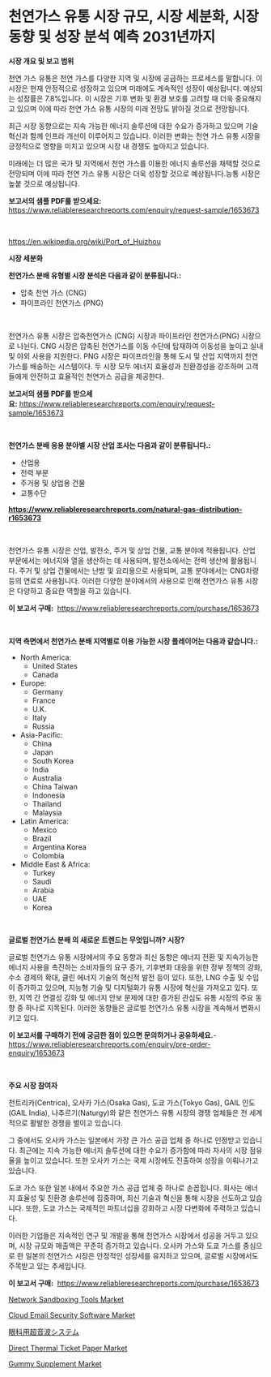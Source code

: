 <p><h1>천연가스 유통 시장 규모, 시장 세분화, 시장 동향 및 성장 분석 예측 2031년까지</h1></p><p><strong>시장 개요 및 보고 범위</strong></p>
<p><p>천연 가스 유통은 천연 가스를 다양한 지역 및 시장에 공급하는 프로세스를 말합니다. 이 시장은 현재 안정적으로 성장하고 있으며 미래에도 계속적인 성장이 예상됩니다. 예상되는 성장률은 7.8%입니다. 이 시장은 기후 변화 및 환경 보호를 고려할 때 더욱 중요해지고 있으며 이에 따라 천연 가스 유통 시장의 미래 전망도 밝아질 것으로 전망됩니다.</p><p>최근 시장 동향으로는 지속 가능한 에너지 솔루션에 대한 수요가 증가하고 있으며 기술 혁신과 함께 인프라 개선이 이루어지고 있습니다. 이러한 변화는 천연 가스 유통 시장을 긍정적으로 영향을 미치고 있으며 시장 내 경쟁도 높아지고 있습니다.</p><p>미래에는 더 많은 국가 및 지역에서 천연 가스를 이용한 에너지 솔루션을 채택할 것으로 전망되며 이에 따라 천연 가스 유통 시장은 더욱 성장할 것으로 예상됩니다.능통 시장은 높붙 것으로 예상됩니다.</p></p>
<p><strong>보고서의 샘플 PDF를 받으세요:</strong> <a href="https://www.reliableresearchreports.com/enquiry/request-sample/1653673">https://www.reliableresearchreports.com/enquiry/request-sample/1653673</a></p>
<p>&nbsp;</p>
<p><a href="https://en.wikipedia.org/wiki/Port_of_Huizhou">https://en.wikipedia.org/wiki/Port_of_Huizhou</a></p>
<p><strong>시장 세분화</strong></p>
<p><strong>천연가스 분배 유형별 시장 분석은 다음과 같이 분류됩니다.:</strong></p>
<p><ul><li>압축 천연 가스 (CNG)</li><li>파이프라인 천연가스 (PNG)</li></ul></p>
<p>&nbsp;</p>
<p><p>천연가스 유통 시장은 압축천연가스 (CNG) 시장과 파이프라인 천연가스(PNG) 시장으로 나뉜다. CNG 시장은 압축된 천연가스를 이동 수단에 탑재하여 이동성을 높이고 실내 및 야외 사용을 지원한다. PNG 시장은 파이프라인을 통해 도시 및 산업 지역까지 천연가스를 배송하는 시스템이다. 두 시장 모두 에너지 효율성과 친환경성을 강조하며 고객들에게 안전하고 효율적인 천연가스 공급을 제공한다.</p></p>
<p><strong>보고서의 샘플 PDF를 받으세요:</strong>&nbsp;<a href="https://www.reliableresearchreports.com/enquiry/request-sample/1653673">https://www.reliableresearchreports.com/enquiry/request-sample/1653673</a></p>
<p>&nbsp;</p>
<p><strong> 천연가스 분배 응용 분야별 시장 산업 조사는 다음과 같이 분류됩니다.:</strong></p>
<p><ul><li>산업용</li><li>전력 부문</li><li>주거용 및 상업용 건물</li><li>교통수단</li></ul></p>
<p><strong><a href="https://www.reliableresearchreports.com/natural-gas-distribution-r1653673">https://www.reliableresearchreports.com/natural-gas-distribution-r1653673</a></strong></p>
<p>&nbsp;</p>
<p><p>천연가스 유통 시장은 산업, 발전소, 주거 및 상업 건물, 교통 분야에 적용됩니다. 산업 부문에서는 에너지와 열을 생산하는 데 사용되며, 발전소에서는 전력 생산에 활용됩니다. 주거 및 상업 건물에서는 난방 및 요리용으로 사용되며, 교통 분야에서는 CNG차량 등의 연료로 사용됩니다. 이러한 다양한 분야에서의 사용으로 인해 천연가스 유통 시장은 다양하고 중요한 역할을 하고 있습니다.</p></p>
<p><strong>이 보고서 구매:</strong>&nbsp; <a href="https://www.reliableresearchreports.com/purchase/1653673">https://www.reliableresearchreports.com/purchase/1653673</a></p>
<p>&nbsp;</p>
<p><strong>지역 측면에서 천연가스 분배 지역별로 이용 가능한 시장 플레이어는 다음과 같습니다.:</strong></p>
<p><ul>
    <li>
        North America:
        <ul>
            <li>United States</li>
            <li>Canada</li>
        </ul>
    </li>
    <li>
        Europe:
        <ul>
            <li>Germany</li>
            <li>France</li>
            <li>U.K.</li>
            <li>Italy</li>
            <li>Russia</li>
        </ul>
    </li>
    <li>
        Asia-Pacific:
        <ul>
            <li>China</li>
            <li>Japan</li>
            <li>South Korea</li>
            <li>India</li>
            <li>Australia</li>
            <li>China Taiwan</li>
            <li>Indonesia</li>
            <li>Thailand</li>
            <li>Malaysia</li>
        </ul>
    </li>
    <li>
        Latin America:
        <ul>
            <li>Mexico</li>
            <li>Brazil</li>
            <li>Argentina Korea</li>
            <li>Colombia</li>
        </ul>
    </li>
    <li>
        Middle East & Africa:
        <ul>
            <li>Turkey</li>
            <li>Saudi</li>
            <li>Arabia</li>
            <li>UAE</li>
            <li>Korea</li>
        </ul>
    </li>
    </ul></p>
<p>&nbsp;</p>
<p><strong>글로벌 천연가스 분배 의 새로운 트렌드는 무엇입니까? 시장?</strong></p>
<p><p>글로벌 천연가스 유통 시장에서의 주요 동향과 최신 동향은 에너지 전환 및 지속가능한 에너지 사용을 촉진하는 소비자들의 요구 증가, 기후변화 대응을 위한 정부 정책의 강화, 수소 경제의 확대, 클린 에너지 기술의 혁신적 발전 등이 있다. 또한, LNG 수출 및 수입이 증가하고 있으며, 지능형 기술 및 디지털화가 유통 시장에 혁신을 가져오고 있다. 또한, 지역 간 연결성 강화 및 에너지 안보 문제에 대한 증가된 관심도 유통 시장의 주요 동향 중 하나로 지목된다. 이러한 동향들은 글로벌 천연가스 유통 시장을 계속해서 변화시키고 있다.</p></p>
<p><strong>이 보고서를 구매하기 전에 궁금한 점이 있으면 문의하거나 공유하세요.</strong>- <a href="https://www.reliableresearchreports.com/enquiry/pre-order-enquiry/1653673">https://www.reliableresearchreports.com/enquiry/pre-order-enquiry/1653673</a></p>
<p>&nbsp;</p>
<p><strong>주요 시장 참여자</strong></p>
<p><p>천트리카(Centrica), 오사카 가스(Osaka Gas), 도쿄 가스(Tokyo Gas), GAIL 인도(GAIL India), 나추르기(Naturgy)와 같은 천연가스 유통 시장의 경쟁 업체들은 전 세계적으로 활발한 경쟁을 벌이고 있습니다. </p><p>그 중에서도 오사카 가스는 일본에서 가장 큰 가스 공급 업체 중 하나로 인정받고 있습니다. 최근에는 지속 가능한 에너지 솔루션에 대한 수요가 증가함에 따라 자사의 시장 점유율을 높이고 있습니다. 또한 오사카 가스는 국제 시장에도 진출하여 성장을 이뤄나가고 있습니다.</p><p>도쿄 가스 또한 일본 내에서 주요한 가스 공급 업체 중 하나로 손꼽힙니다. 회사는 에너지 효율성 및 친환경 솔루션에 집중하며, 최신 기술과 혁신을 통해 시장을 선도하고 있습니다. 또한, 도쿄 가스는 국제적인 파트너십을 강화하고 시장 다변화에 주력하고 있습니다.</p><p>이러한 기업들은 지속적인 연구 및 개발을 통해 천연가스 시장에서 성공을 거두고 있으며, 시장 규모와 매출액은 꾸준히 증가하고 있습니다. 오사카 가스와 도쿄 가스를 중심으로 한 일본의 천연가스 시장은 안정적인 성장세를 유지하고 있으며, 글로벌 시장에서도 주목받고 있는 추세입니다.</p></p>
<p><strong>이 보고서 구매:</strong>&nbsp;&nbsp;<a href="https://www.reliableresearchreports.com/purchase/1653673">https://www.reliableresearchreports.com/purchase/1653673</a></p>
<p><p><a href="https://github.com/jakobeblake56/Market-Research-Report-List-1/blob/main/network-sandboxing-tools-market.md">Network Sandboxing Tools Market</a></p><p><a href="https://github.com/josephpullman6599/Market-Research-Report-List-1/blob/main/cloud-email-security-software-market.md">Cloud Email Security Software Market</a></p><p><a href="https://github.com/DanykaKilback/Market-Research-Report-List-2/blob/main/29480676332.md">眼科用超音波システム</a></p><p><a href="https://medium.com/@jeancoleman732/direct-thermal-ticket-paper-market-size-share-analysis-growth-trends-forecast-2024-2031-094a87139232">Direct Thermal Ticket Paper Market</a></p><p><a href="https://issuu.com/reportprime-2/docs/gummy-supplement-market-size-2030.pptx">Gummy Supplement Market</a></p></p>